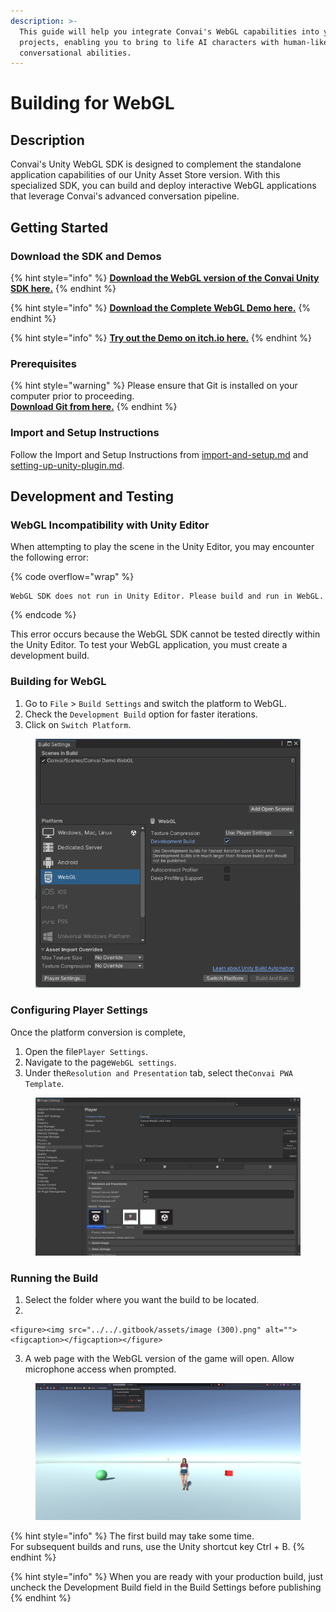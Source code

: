 ```yaml
---
description: >-
  This guide will help you integrate Convai's WebGL capabilities into your Unity
  projects, enabling you to bring to life AI characters with human-like
  conversational abilities.
---
```


# Building for WebGL

## Description

Convai's Unity WebGL SDK is designed to complement the standalone application capabilities of our Unity Asset Store version. With this specialized SDK, you can build and deploy interactive WebGL applications that leverage Convai's advanced conversation pipeline.

## Getting Started

### Download the SDK and Demos

{% hint style="info" %}
[**Download the WebGL version of the Convai Unity SDK here.**](https://drive.google.com/file/d/1mSgdWNnttNXjjA5Qvclwyy2\_33zncefv/view?usp=sharing)
{% endhint %}

{% hint style="info" %}
[**Download the Complete  WebGL Demo here.**](https://github.com/Conv-AI/Unity-WebGL-Demo-Game)
{% endhint %}

{% hint style="info" %}
[**Try out the Demo on itch.io here.**](https://convai.itch.io/webgl-demo)
{% endhint %}

### Prerequisites

{% hint style="warning" %}
Please ensure that Git is installed on your computer prior to proceeding.\
[**Download Git from here.**](https://git-scm.com/downloads)
{% endhint %}

### Import and Setup Instructions

Follow the Import and Setup Instructions from [import-and-setup.md](import-and-setup.md "mention") and [setting-up-unity-plugin.md](setting-up-unity-plugin.md "mention").&#x20;

## Development and Testing

### WebGL Incompatibility with Unity Editor

When attempting to play the scene in the Unity Editor, you may encounter the following error:

{% code overflow="wrap" %}
```
WebGL SDK does not run in Unity Editor. Please build and run in WebGL.
```
{% endcode %}

This error occurs because the WebGL SDK cannot be tested directly within the Unity Editor. To test your WebGL application, you must create a development build.

### Building for WebGL

1. Go to `File` > `Build Settings` and switch the platform to WebGL.
2. Check the `Development Build` option for faster iterations.
3. Click on `Switch Platform`.

<figure><img src="../../.gitbook/assets/image (297).png" alt=""><figcaption></figcaption></figure>

### Configuring Player Settings

Once the platform conversion is complete,

1. Open the file`Player Settings`.
2. Navigate to the page`WebGL settings`.
3. Under the`Resolution and Presentation` tab, select the`Convai PWA Template`.

<figure><img src="../../.gitbook/assets/image (299).png" alt=""><figcaption></figcaption></figure>

### Running the Build

1. Select the folder where you want the build to be located.
2.

    <figure><img src="../../.gitbook/assets/image (300).png" alt=""><figcaption></figcaption></figure>
3. A web page with the WebGL version of the game will open. Allow microphone access when prompted.

<figure><img src="../../.gitbook/assets/image (23).png" alt=""><figcaption></figcaption></figure>

{% hint style="info" %}
The first build may take some time.\
For subsequent builds and runs, use the Unity shortcut key Ctrl + B.
{% endhint %}

{% hint style="info" %}
When you are ready with your production build, just uncheck the Development Build field in the Build Settings before publishing
{% endhint %}

